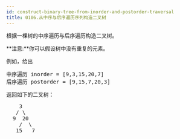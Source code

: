 ```yaml
---
id: construct-binary-tree-from-inorder-and-postorder-traversal
title: 0106.从中序与后序遍历序列构造二叉树
---
```

根据一棵树的中序遍历与后序遍历构造二叉树。

**注意:**你可以假设树中没有重复的元素。

例如，给出


<pre>中序遍历 inorder = [9,3,15,20,7]<br/>后序遍历 postorder = [9,15,7,20,3]</pre>

返回如下的二叉树：


<pre>    3<br/>   / \<br/>  9  20<br/>    /  \<br/>   15   7<br/></pre>

